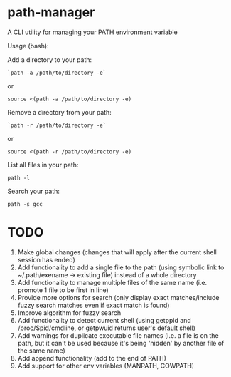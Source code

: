 path-manager
============

A CLI utility for managing your PATH environment variable

Usage (bash):

Add a directory to your path:

`` `path -a /path/to/directory -e` ``

or

`source <(path -a /path/to/directory -e)`

Remove a directory from your path:

`` `path -r /path/to/directory -e` ``

or

`source <(path -r /path/to/directory -e)`

List all files in your path:

`path -l`

Search your path:

`path -s gcc`

TODO
============

1. Make global changes (changes that will apply after the current shell
session has ended)
1. Add functionality to add a single file to the path (using symbolic link to
~/.path/exename -> existing file) instead of a whole directory
1. Add functionality to manage multiple files of the same name (i.e. promote 1
file to be first in line)
1. Provide more options for search (only display exact matches/include
fuzzy search matches even if exact match is found)
1. Improve algorithm for fuzzy search
1. Add functionality to detect current shell (using getppid and
/proc/$pid/cmdline, or getpwuid returns user's default shell)
1. Add warnings for duplicate executable file names (i.e. a file is on
the path, but it can't be used because it's being 'hidden' by another
file of the same name)
1. Add append functionality (add to the end of PATH)
1. Add support for other env variables (MANPATH, COWPATH)
